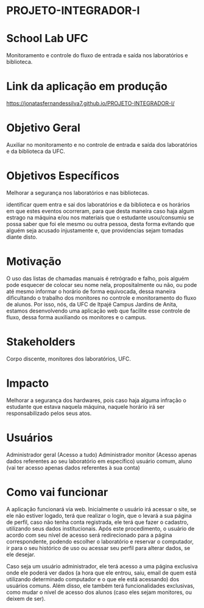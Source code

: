 # PROJETO-INTEGRADOR-I

# School Lab UFC

Monitoramento e controle do fluxo de entrada e saída nos laboratórios e biblioteca.

# Link da aplicação em produção

https://jonatasfernandessilva7.github.io/PROJETO-INTEGRADOR-I/

# Objetivo Geral

Auxiliar no monitoramento e no controle de entrada e saída dos laboratórios e da biblioteca da UFC. 

# Objetivos Específicos

Melhorar a segurança nos laboratórios e nas bibliotecas.

identificar quem entra e sai dos laboratórios e da biblioteca e os horários em que estes eventos ocorreram, para que desta maneira caso haja algum estrago na máquina e/ou nos materiais que o estudante usou/consumiu se possa saber que foi ele mesmo ou outra pessoa, desta forma evitando que alguém seja acusado injustamente e, que providencias sejam tomadas diante disto.

# Motivação

O uso das listas de chamadas manuais é retrógrado e falho, pois alguém pode esquecer de colocar seu nome nela, propositalmente ou não, ou pode até mesmo informar o horário de forma equivocada, dessa maneira dificultando o trabalho dos monitores no controle e monitoramento do fluxo de alunos. Por isso, nós, da UFC de Itpajé Campus Jardins de Anita, estamos desenvolvendo uma aplicação web que facilite esse controle de fluxo, dessa forma auxiliando os monitores e o campus.


# Stakeholders

Corpo discente, monitores dos laboratórios, UFC.

# Impacto

Melhorar a segurança dos hardwares, pois caso haja alguma infração o estudante que estava naquela máquina, naquele horário irá ser responsabilizado pelos seus atos.

# Usuários

Administrador geral (Acesso a tudo)
Administrador monitor (Acesso apenas dados referentes ao seu laboratório em específico) 
usuário comum, aluno (vai ter acesso apenas dados referentes à sua conta)

# Como vai funcionar

A aplicação funcionará via web. Inicialmente o usuário irá acessar o site, se ele não estiver logado, terá que realizar o login, que o levará a sua página de perfil, caso não tenha conta registrada, ele terá que fazer o cadastro, utilizando seus dados institucionais. Após este procedimento, o usuário de acordo com seu nível de acesso será redirecionado para a página correspondente, podendo escolher o laboratório e reservar o computador, ir para o seu histórico de uso ou acessar seu perfil para alterar dados, se ele desejar. 

Caso seja um usuário administrador, ele terá acesso a uma página exclusiva onde ele poderá ver dados (a hora que ele entrou, saiu, email de quem está utilizando determinado computador e o que ele está acessando) dos usuários comuns. Além disso,  ele também terá funcionalidades exclusivas, como mudar o nível de acesso dos alunos (caso eles sejam monitores, ou deixem de ser). 
